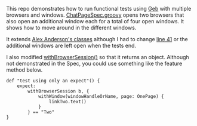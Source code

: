 This repo demonstrates how to run functional tests using [Geb](http://www.gebish.org) with multiple browsers and windows. [ChatPageSpec.groovy](https://github.com/kensiprell/geb-multibrowser/blob/master/ChatPageSpec.groovy) opens two browsers that also open an additional window each for a total of four open windows. It shows how to move around in the different windows.


It extends [Alex Anderson's classes](https://github.com/alxndrsn/geb-multibrowser) although I had to change [line 41](https://github.com/kensiprell/geb-multibrowser/blob/master/MultiBrowserGebSpec.groovy#L41) or the additional windows are left open when the tests end. 

I also modified [withBrowserSession()](https://github.com/kensiprell/geb-multibrowser/blob/master/MultiBrowserGebSpec.groovy#L29) so that it returns an object. Although not demonstrated in the Spec, you could use something like the feature method below.

```
def "test using only an expect"() {
    expect:
        withBrowserSession b, {
            withWindow(windowHandleOrName, page: OnePage) {
                linkTwo.text()
            }
        } == "Two"
}
```


